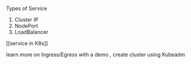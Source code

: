 
Types of Service

1. Cluster IP
2. NodePort
3. LoadBalancer

[[service in K8s]]

learn more on Ingress/Egress with a demo , create cluster using Kubeadm






